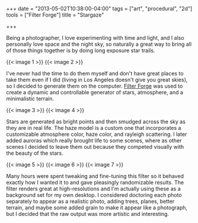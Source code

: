 +++
date = "2013-05-02T10:38:00-04:00"
tags = ["art", "procedural", "2d"]
tools = ["Filter Forge"]
title = "Stargaze"

+++

Being a photographer, I love experimenting with time and light, and I also personally love space and the night sky, so naturally a great way to bring all of those things together is by doing long exposure star trails.<!--more-->

{{< image 1 >}}
{{< image 2 >}}

I've never had the time to do them myself and don't have great places to take them even if I did (living in Los Angeles doesn't give you great skies), so I decided to generate them on the computer. [Filter Forge](http://www.filterforge.com/) was used to create a dynamic and controllable generator of stars, atmosphere, and a minimalistic terrain.

{{< image 3 >}}
{{< image 4 >}}

Stars are generated as bright points and then smudged across the sky as they are in real life. The haze model is a custom one that incorporates a customizable atmosphere color, haze color, and rayleigh scattering. I later added auroras which really brought life to some scenes, where as other scenes I decided to leave them out because they competed visually with the beauty of the stars.

{{< image 5 >}}
{{< image 6 >}}
{{< image 7 >}}

Many hours were spent tweaking and fine-tuning this filter so it behaved exactly how I wanted it to and gave pleasingly randomizable results. The filter renders great at high-resolutions and I'm actually using these as a background set for my own desktop. I considered doctoring each photo separately to appear as a realistic photo, adding trees, planes, better terrain, and maybe some added grain to make it appear like a photograph, but I decided that the raw output was more artistic and interesting.

